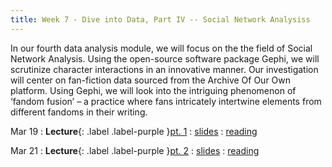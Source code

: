 ```yaml
---
title: Week 7 - Dive into Data, Part IV -- Social Network Analysiss
---
```


In our fourth data analysis module, we will focus on the the field of Social Network Analysis. Using the open-source software package Gephi, we will scrutinize character interactions in an innovative manner. Our investigation will center on fan-fiction data sourced from the Archive Of Our Own platform. Using Gephi, we will look into the intriguing phenomenon of ‘fandom fusion’ – a practice where fans intricately intertwine elements from different fandoms in their writing.

Mar 19
: **Lecture**{: .label .label-purple }[pt. 1](#)
  : [slides](https://registrar.princeton.edu/course-offerings/course-details?term=1244&courseid=013536)
  : [reading](https://registrar.princeton.edu/course-offerings/course-details?term=1244&courseid=013536)

Mar 21
: **Lecture**{: .label .label-purple }[pt. 2](#)
  : [slides](https://registrar.princeton.edu/course-offerings/course-details?term=1244&courseid=013536)
  : [reading](https://registrar.princeton.edu/course-offerings/course-details?term=1244&courseid=013536)